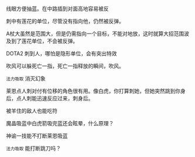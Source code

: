 线眼方便抽蓝。在中路插到对面高地容易被反

刺中有莲花的单位，尽管没有指向他，仍然被反弹。

A杖大虽然是范围大，但是仍需指向一个目标，不能对地放，这时就算大招范围波及到了莲花单位，不会被反弹。

DOTA2 刺到人，哪怕是隐形单位，会有突出特效

吹风可以躲死亡一指，死亡一指释放的瞬间，吹风。

`法力吸取` 消灭幻象

莱恩点人刺对付有位移的角色很有用。像白虎，你打算刺她，但她突然跳到你身后，点人刺能迅速反应过来，刺身后。

被羊住的敌人也能吃符

魔晶吸蓝中白虎箭吸完蓝还会眩晕，什么原理？

神谕一技能不打断莱恩吸蓝

`法力吸取` 能打断跳刀吗？
